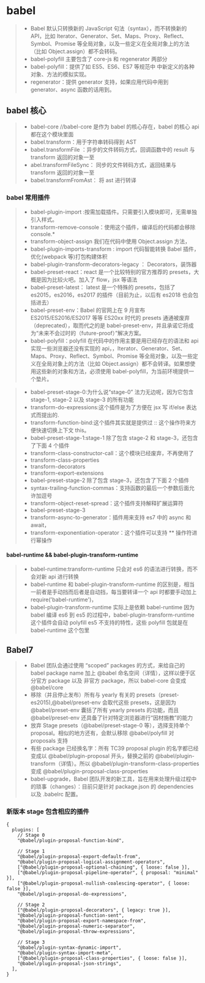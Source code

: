 # babel

> -   Babel 默认只转换新的 JavaScript 句法（syntax），而不转换新的 API，比如 Iterator、Generator、Set、Maps、Proxy、Reflect、Symbol、Promise 等全局对象，以及一些定义在全局对象上的方法（比如 Object.assign）都不会转码。
> -   babel-polyfill 主要包含了 core-js 和 regenerator 两部分
> -   babel-polyfill：提供了如 ES5、ES6、ES7 等规范中 中新定义的各种对象、方法的模拟实现。
> -   regenerator：提供 generator 支持，如果应用代码中用到 generator、async 函数的话用到。

## babel 核心

> -   babel-core //babel-core 是作为 babel 的核心存在，babel 的核心 api 都在这个模块里面
> -   babel.transform：用于字符串转码得到 AST
> -   babel.transformFile ：异步的文件转码方式，回调函数中的 result 与 transform 返回的对象一至
> -   abel.transformFileSync： 同步的文件转码方式，返回结果与 transform 返回的对象一至
> -   babel.transformFromAst： 将 ast 进行转译

### babel 常用插件

> -   babel-plugin-import :按需加载插件。只需要引入模块即可，无需单独引入样式。
> -   transform-remove-console：使用这个插件，编译后的代码都会移除 console.\*
> -   transform-object-assign 我们在代码中使用 Object.assign 方法，
> -   babel-plugin-imports-transform : import 代码智能转换 Babel 插件，优化(webpack 等)打包构建体积
> -   babel-plugin-transform-decorators-legacy ： Decorators，装饰器
> -   babel-preset-react：react 是一个比较特别的官方推荐的 presets，大概是因为比较火吧。加入了 flow，jsx 等语法
> -   babel-preset-latest： latest 是一个特殊的 presets，包括了 es2015，es2016，es2017 的插件（目前为止，以后有 es2018 也会包括进去）
> -   babel-preset-env：Babel 的官网上在 9 月宣布 ES2015/ES2016/ES2017 等等 ES20xx 时代的 presets 通通被废弃（deprecated），取而代之的是 babel-preset-env，并且承诺它将成为“未来不会过时的（future-proof）”解决方案。
> -   babel-polyfill：polyfill 在代码中的作用主要是用已经存在的语法和 api 实现一些浏览器还没有实现的 api，，Iterator、Generator、Set、Maps、Proxy、Reflect、Symbol、Promise 等全局对象，以及一些定义在全局对象上的方法（比如 Object.assign）都不会转译。如果想使用这些新的对象和方法，必须使用 babel-polyfill，为当前环境提供一个垫片。

> -   babel-preset-stage-0:为什么说“stage-0” 法力无边呢，因为它包含 stage-1, stage-2 以及 stage-3 的所有功能
> -   transform-do-expressions:这个插件是为了方便在 jsx 写 if/else 表达式而提出的.
> -   transform-function-bind:这个插件其实就是提供过 :: 这个操作符来方便快速切换上下文 this。
> -   babel-preset-stage-1:stage-1 除了包含 stage-2 和 stage-3，还包含了下面 4 个插件
> -   transform-class-constructor-call：这个模块已经废弃，不再使用了
> -   transform-class-properties
> -   transform-decorators
> -   transform-export-extensions
> -   babel-preset-stage-2 除了包含 stage-3，还包含了下面 2 个插件
> -   syntax-trailing-function-commas：支持函数的最后一个参数后面允许加逗号
> -   transform-object-reset-spread：这个插件支持解释扩展运算符
> -   babel-preset-stage-3
> -   transform-async-to-generator：插件用来支持 es7 中的 async 和 await，
> -   transform-exponentiation-operator：这个插件可以支持 \*\* 操作符进行幂操作

#### babel-runtime && babel-plugin-transform-runtime

> -   babel-runtime:transform-runtime 只会对 es6 的语法进行转换，而不会对新 api 进行转换
> -   babel-runtime 和 babel-plugin-transform-runtime 的区别是，相当一前者是手动挡而后者是自动挡，每当要转译一个 api 时都要手动加上 require('babel-runtime')，
> -   babel-plugin-transform-runtime 实际上是依赖 babel-runtime 因为 babel 编译 es6 到 es5 的过程中，babel-plugin-transform-runtime 这个插件会自动 polyfill es5 不支持的特性，这些 polyfill 包就是在 babel-runtime 这个包里

## Babel7

> -   Babel 团队会通过使用 “scoped” packages 的方式，来给自己的 babel package name 加上 @babel 命名空间（详情），这样以便于区分官方 package 以及 非官方 package，所以 babel-core 会变成 @babel/core
> -   移除（并且停止发布）所有与 yearly 有关的 presets（preset-es2015),@babel/preset-env 会取代这些 presets，这是因为 @babel/preset-env 囊括了所有 yearly presets 的功能，而且 @babel/preset-env 还具备了针对特定浏览器进行“因材施教”的能力
> -   放弃 Stage presets（@babel/preset-stage-0 等），选择支持单个 proposal。相似的地方还有，会默认移除 @babel/polyfill 对 proposals 支持
> -   有些 package 已经换名字：所有 TC39 proposal plugin 的名字都已经变成以 @babel/plugin-proposal 开头，替换之前的 @babel/plugin-transform（详情）。所以 @babel/plugin-transform-class-properties 变成 @babel/plugin-proposal-class-properties
> -   babel-upgrade，Babel 团队开发的新工具，旨在用来处理升级过程中的琐事（changes）：目前只是针对 package.json 的 dependencies 以及 .babelrc 配置。

### 新版本 stage 包含相应的插件

```code
{
  plugins: [
    // Stage 0
    "@babel/plugin-proposal-function-bind",

    // Stage 1
    "@babel/plugin-proposal-export-default-from",
    "@babel/plugin-proposal-logical-assignment-operators",
    ["@babel/plugin-proposal-optional-chaining", { loose: false }],
    ["@babel/plugin-proposal-pipeline-operator", { proposal: "minimal" }],
    ["@babel/plugin-proposal-nullish-coalescing-operator", { loose: false }],
    "@babel/plugin-proposal-do-expressions",

    // Stage 2
    ["@babel/plugin-proposal-decorators", { legacy: true }],
    "@babel/plugin-proposal-function-sent",
    "@babel/plugin-proposal-export-namespace-from",
    "@babel/plugin-proposal-numeric-separator",
    "@babel/plugin-proposal-throw-expressions",

    // Stage 3
    "@babel/plugin-syntax-dynamic-import",
    "@babel/plugin-syntax-import-meta",
    ["@babel/plugin-proposal-class-properties", { loose: false }],
    "@babel/plugin-proposal-json-strings",
  ],
}
```
